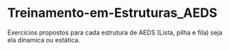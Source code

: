 # Treinamento-em-Estruturas_AEDS
Exercicios propostos para cada estrutura de AEDS (Lista, pilha e fila) seja ela dinamica ou estática.
